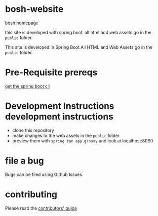bosh-website
============

[bosh homepage](http://bosh.cloudfoundry.org) 

this site is developed with spring boot. all html and web assets go in the `public` folder.

This site is developed in Spring Boot.All HTML and Web Assets go in the `public` folder.


Pre-Requisite
prereqs   
=======
<a href="http://projects.spring.io/spring-boot/docs/README.html">get the spring boot cli</a>

Development Instructions
development instructions
========================

- clone this repository
- make changes to the web assets in the `public` folder
- preview them with `spring run app.groovy` and look at localhost:8080

file a bug
==========
Bugs can be filed using Github Issues

contributing
=============
Please read the [contributors' guide](https://github.com/cloudfoundry/cf-release/blob/master/CONTRIBUTING.md)
